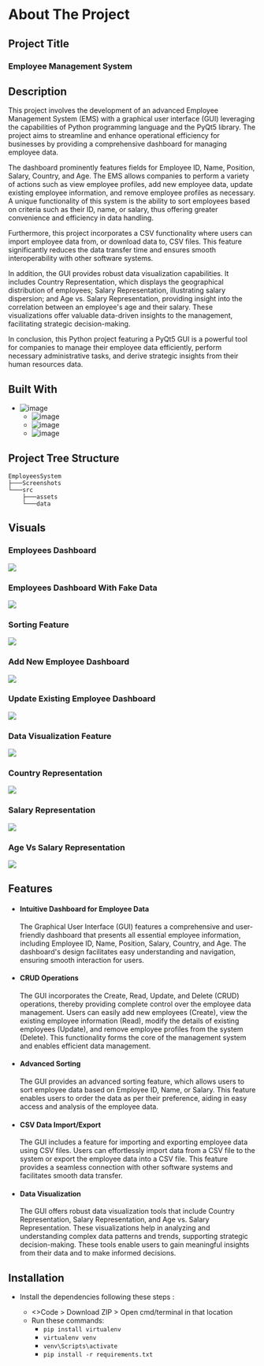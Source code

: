 # About The Project
## Project Title
### Employee Management System


## Description
This project involves the development of an advanced Employee Management System (EMS) with a graphical user interface (GUI) leveraging the capabilities of Python programming language and the PyQt5 library. The project aims to streamline and enhance operational efficiency for businesses by providing a comprehensive dashboard for managing employee data.

The dashboard prominently features fields for Employee ID, Name, Position, Salary, Country, and Age. The EMS allows companies to perform a variety of actions such as view employee profiles, add new employee data, update existing employee information, and remove employee profiles as necessary. A unique functionality of this system is the ability to sort employees based on criteria such as their ID, name, or salary, thus offering greater convenience and efficiency in data handling.

Furthermore, this project incorporates a CSV functionality where users can import employee data from, or download data to, CSV files. This feature significantly reduces the data transfer time and ensures smooth interoperability with other software systems.

In addition, the GUI provides robust data visualization capabilities. It includes Country Representation, which displays the geographical distribution of employees; Salary Representation, illustrating salary dispersion; and Age vs. Salary Representation, providing insight into the correlation between an employee's age and their salary. These visualizations offer valuable data-driven insights to the management, facilitating strategic decision-making.

In conclusion, this Python project featuring a PyQt5 GUI is a powerful tool for companies to manage their employee data efficiently, perform necessary administrative tasks, and derive strategic insights from their human resources data.

## Built With
* ![image](https://img.shields.io/badge/Python-FFD43B?style=for-the-badge&logo=python&logoColor=blue)
  * ![image](https://img.shields.io/badge/Qt-41CD52?style=for-the-badge&logo=qt&logoColor=white)
  * ![image](https://img.shields.io/badge/Pandas-2C2D72?style=for-the-badge&logo=pandas&logoColor=white)
  * ![image](https://img.shields.io/badge/Matplotlib-%23000.svg?style=for-the-badge&logo=Matplotlib&logoColor=black)


## Project Tree Structure
```
EmployeesSystem
├───Screenshots
└───src
    ├───assets
    └───data
   ```


## Visuals
### Employees Dashboard
![](Screenshots/EmployeesData-NoData.png)

### Employees Dashboard With Fake Data
![](Screenshots/EmployeesData-Data.png)

### Sorting Feature 
![](Screenshots/EmployeesData-Sort.png)

### Add New Employee Dashboard
![](Screenshots/AddEmployee.png)

### Update Existing Employee Dashboard
![](Screenshots/UpdateEmployee.png)

### Data Visualization Feature
![](Screenshots/DataVisualization.png)

### Country Representation
![](Screenshots/DataVisualization-Country.png)

### Salary Representation
![](Screenshots/DataVisualization-Salary.png)

### Age Vs Salary Representation
![](Screenshots/DataVisualization-AgeSalary.png)


## Features
* #### Intuitive Dashboard for Employee Data
  The Graphical User Interface (GUI) features a comprehensive and user-friendly dashboard that presents all essential employee information, including Employee ID, Name, Position, Salary, Country, and Age. The dashboard's design facilitates easy understanding and navigation, ensuring smooth interaction for users.

* #### CRUD Operations
  The GUI incorporates the Create, Read, Update, and Delete (CRUD) operations, thereby providing complete control over the employee data management. Users can easily add new employees (Create), view the existing employee information (Read), modify the details of existing employees (Update), and remove employee profiles from the system (Delete). This functionality forms the core of the management system and enables efficient data management.

* #### Advanced Sorting
  The GUI provides an advanced sorting feature, which allows users to sort employee data based on Employee ID, Name, or Salary. This feature enables users to order the data as per their preference, aiding in easy access and analysis of the employee data.

* #### CSV Data Import/Export
  The GUI includes a feature for importing and exporting employee data using CSV files. Users can effortlessly import data from a CSV file to the system or export the employee data into a CSV file. This feature provides a seamless connection with other software systems and facilitates smooth data transfer.

* #### Data Visualization
  The GUI offers robust data visualization tools that include Country Representation, Salary Representation, and Age vs. Salary Representation. These visualizations help in analyzing and understanding complex data patterns and trends, supporting strategic decision-making. These tools enable users to gain meaningful insights from their data and to make informed decisions.
  

## Installation
- Install the dependencies following these steps : 

  - <>Code > Download ZIP > Open cmd/terminal in that location
  - Run these commands:
    - `pip install virtualenv`
    - `virtualenv venv`
    - `venv\Scripts\activate`
    - `pip install -r requirements.txt`

